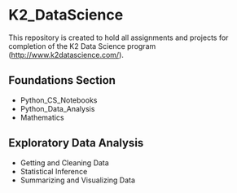 # K2_DataScience
This repository is created to hold all assignments and projects for completion of the K2 Data Science program (http://www.k2datascience.com/).

## Foundations Section
* Python_CS_Notebooks
* Python_Data_Analysis
* Mathematics

## Exploratory Data Analysis
* Getting and Cleaning Data
* Statistical Inference
* Summarizing and Visualizing Data
